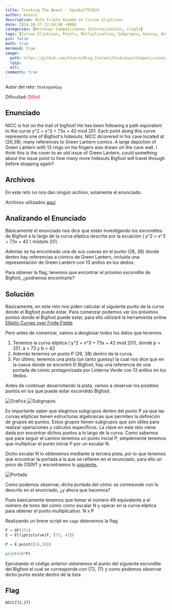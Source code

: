 ```yaml
---
title: Tracking The Beast - SpookyCTF2024
author: Kesero
description: Reto Cripto basado en Curvas Elipticas.
date: 2024-10-27 22:54:00 +0800
categories: [Writeups Competiciones Internacionales, Cripto]
tags: [Curvas Elípticas, Points, Multiplicativo, Subgrupos, Guessy, Writeups, Difícil]
pin: false
math: true
mermaid: true
image:
  path: https://github.com/k3sero/Blog_Content/blob/main/Competiciones_Internacionales_Writeups/2024/Cripto/Spookyctf2024/Tracking_The_Best/Tracking_The_Beast.png?raw=true
  lqip: 
  alt: 
comments: true
---
```


Autor del reto: `thatoganGuy`

Dificultad: <font color=red>Difícil</font>

## Enunciado

NICC is hot on the trail of bigfoot! He has been following a path equivalent to the curve y^2 = x^3 + 73x + 42 mod 251. Each point along this curve represents one of Bigfoot's hideouts. NICC dicovered in his cave located at (26,38), many references to Green Lantern comics. A large depiction of Green Lantern with 13 rings on his fingers was drawn on the cave wall. I think this is the cover to an old issue of Green Lantern, could something about the issue point to how many more hideouts Bigfoot will travel through before stopping again?


## Archivos

En este reto no nos dan ningún archivo, solamente el enunciado.

Archivos utilizados [aquí](https://github.com/k3sero/Blog_Content/tree/main/Competiciones_Internacionales_Writeups/2024/Cripto/Spookyctf2024/Tracking_The_Best)

## Analizando el Enunciado

Básicamente el enunciado nos dice que están investigando los escondites de Bigfoot a lo largo de la curva elíptica descrita por la ecuación \( y^2 = x^3 + 73x + 42 \) módulo 251.

Además se ha encontrado una de sus cuevas en el punto (26, 38) donde dentro hay referencias a cómics de Green Lantern, incluida una representación de Green Lantern con 13 anillos en los dedos. 

Para obtener la flag, tenemos que encontrar el próximo escondite de Bigfoot, ¿podremos encontrarlo?

## Solución

Básicamente, en este reto nos piden calcular el siguiente punto de la curva donde el Bigfoot puede estar. Para comenzar podemos ver los próximos puntos donde el Bigfoot puede estar, para ello utilizaré la herramienta online [Elliptic Curves over Finite Fields](https://graui.de/code/elliptic2/)

Pero antes de comenzar, vamos a desglosar todos los datos que tenemos.

1. Tenemos la curva elíptica \( y^2 = x^3 + 73x + 42 mod 251\), donde p = 251, a = 73 y b = 42
2. Además tenemos un punto P (26, 38) dentro de la curva.
3. Por último, tenemos una pista (un tanto guessy) la cual nos dice que en la cueva donde se encontró El Bigfoot, hay una referencia de una portada de cómic protagonizada por Linterna Verde con 13 anillos en los dedos.

Antes de continuar desarrollando la pista, vamos a observar los posibles puntos en los que puede estar escondido Bigfoot.

![Grafica](https://github.com/k3sero/Blog_Content/blob/main/Competiciones_Internacionales_Writeups/2024/Cripto/Spookyctf2024/Tracking_The_Best/Grafica.png?raw=true)
![Subgrupos](https://github.com/k3sero/Blog_Content/blob/main/Competiciones_Internacionales_Writeups/2024/Cripto/Spookyctf2024/Tracking_The_Best/Subgrupos.png?raw=true)

Es importante saber que elegimos subgrupos dentro del punto P ya que las curvas elípticas tienen estructuras algebraicas que permiten la definición de grupos de puntos. Estos grupos tienen subgrupos que son útiles para realizar operaciones y cálculos específicos. La clave en este reto viene dada por encontrar dichos puntos a lo largo de la curva. Como sabemos que para seguir el camino tenemos un punto inicial P, simplemente tenemos que multiplicar el punto inicial P por un escalar N.

Dicho escalar N lo obtenemos mediante la tercera pista, por lo que tenemos que encontrar la portada a la que se refieren en el enunciado, para ello un poco de OSINT y encontramos lo [siguiente.](https://www.reddit.com/r/comicbooks/comments/a6prip/green_lantern_49_cover_art_by_darryl_banks/)

![Portada](https://github.com/k3sero/Blog_Content/blob/main/Competiciones_Internacionales_Writeups/2024/Cripto/Spookyctf2024/Tracking_The_Best/portada.png?raw=true)

Como podemos observar, dicha portada del cómic se corresonde con lo descrito en el enunciado, ¿y ahora que hacemos?

Pues básicamente tenemos que tomar el número 49 equivalente a el número de tomo del cómic como escalar N y operar en la curva elíptica para obtener el punto multiplicativo. N x P

Realizando un breve script en `sage` obtenemos la flag.

```python
F = GF(251)
E = EllipticCurve(F, [73, 42])

P = E.point([26,38])

print(49*P)
```
Ejecutando el código anterior obtenemos el punto del siguiente escondite del Bigfoot el cual se corresponde con (72, 17) y como podemos observar dicho punto existe dentro de la lista.

## Flag

`NICC{72,17}`